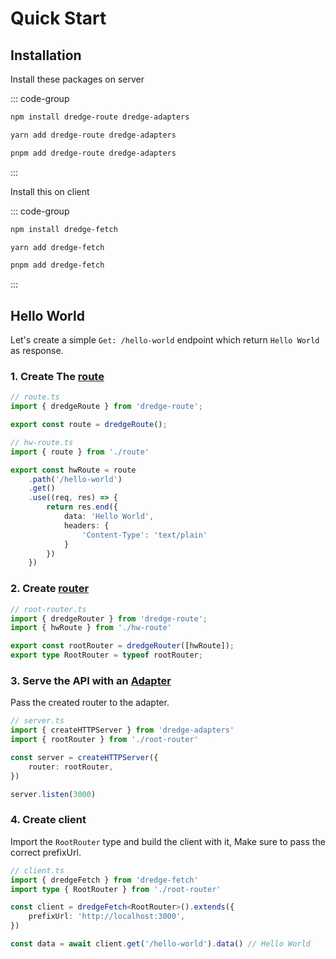 # Quick Start

## Installation

Install these packages on server

::: code-group

```sh [npm]
npm install dredge-route dredge-adapters
```

```sh [yarn]
yarn add dredge-route dredge-adapters
```

```sh [pnpm]
pnpm add dredge-route dredge-adapters
```

:::


Install this on client

::: code-group

```sh [npm]
npm install dredge-fetch
```

```sh [yarn]
yarn add dredge-fetch
```

```sh [pnpm]
pnpm add dredge-fetch
```
:::

## Hello World

Let's create a simple `Get: /hello-world`  endpoint which return `Hello World` as response. 


### 1. Create The [route](route-and-router.md)
```ts
// route.ts
import { dredgeRoute } from 'dredge-route';

export const route = dredgeRoute();
```

```ts
// hw-route.ts
import { route } from './route'

export const hwRoute = route
    .path('/hello-world')
    .get()
    .use((req, res) => {
        return res.end({
            data: 'Hello World',
            headers: {
                'Content-Type': 'text/plain'
            }
        })
    })
```

### 2. Create [router](route-and-router.md#router)  

```ts
// root-router.ts
import { dredgeRouter } from 'dredge-route';
import { hwRoute } from './hw-route'

export const rootRouter = dredgeRouter([hwRoute]);
export type RootRouter = typeof rootRouter;
```

### 3. Serve the API with an [Adapter](adapters.md)  

Pass the created router to the adapter.

```ts
// server.ts
import { createHTTPServer } from 'dredge-adapters'
import { rootRouter } from './root-router'

const server = createHTTPServer({
    router: rootRouter,
})

server.listen(3000)
```


### 4. Create client

Import the `RootRouter` type and build the client with it, Make sure to pass the correct prefixUrl.
```ts
// client.ts
import { dredgeFetch } from 'dredge-fetch'
import type { RootRouter } from './root-router'

const client = dredgeFetch<RootRouter>().extends({
    prefixUrl: 'http://localhost:3000',
})

const data = await client.get('/hello-world').data() // Hello World 
```